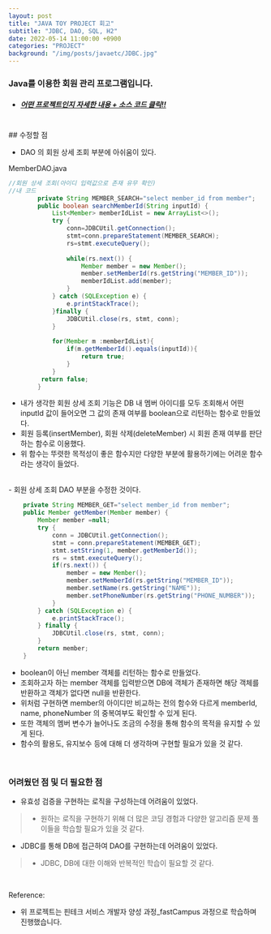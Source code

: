 ```yaml
---
layout: post
title: "JAVA TOY PROJECT 회고"
subtitle: "JDBC, DAO, SQL, H2"
date: 2022-05-14 11:00:00 +0900
categories: "PROJECT"
background: "/img/posts/javaetc/JDBC.jpg"
---
```



### Java를 이용한 회원 관리 프로그램입니다.

- ##### [ 어떤 프로젝트인지 자세한 내용 + 소스 코드 클릭!! ](https://github.com/ddungi/JavaToyProject)

<br>
## 수정할 점

- DAO 의 회원 상세 조회 부분에 아쉬움이 있다.

MemberDAO.java

```java
//회원 상세 조회(아이디 입력값으로 존재 유무 확인)
//내 코드
		private String MEMBER_SEARCH="select member_id from member";
		public boolean searchMemberId(String inputId) {
			List<Member> memberIdList = new ArrayList<>();
			try {
				conn=JDBCUtil.getConnection();
				stmt=conn.prepareStatement(MEMBER_SEARCH);
				rs=stmt.executeQuery();
				
				while(rs.next()) {
					Member member = new Member();
					member.setMemberId(rs.getString("MEMBER_ID"));	
					memberIdList.add(member);
				}
			} catch (SQLException e) {
				e.printStackTrace();
			}finally {
				JDBCUtil.close(rs, stmt, conn);
			}	
			
			for(Member m :memberIdList){
				if(m.getMemberId().equals(inputId)){
					return true;
				}	
			}
		 return false;
		}
```

- 내가 생각한 회원 상세 조회 기능은 DB 내 멤버 아이디를 모두 조회해서 어떤 inputId 값이 들어오면 그 값의 존재 여부를 boolean으로 리턴하는 함수로 만들었다.
- 회원 등록(insertMember), 회원 삭제(deleteMember) 시 회원 존재 여부를 판단하는 함수로 이용했다. 
- 위 함수는 뚜렷한 목적성이 좋은 함수지만 다양한 부분에 활용하기에는 어려운 함수라는 생각이 들었다. 

<br>
- 회원 상세 조회 DAO 부분을 수정한 것이다.

```java
	private String MEMBER_GET="select member_id from member";
	public Member getMember(Member member) {
		Member member =null;
		try {
			conn = JDBCUtil.getConnection();
			stmt = conn.prepareStatement(MEMBER_GET);
			stmt.setString(1, member.getMemberId());
			rs = stmt.executeQuery();
			if(rs.next()) {
				member = new Member();
				member.setMemberId(rs.getString("MEMBER_ID"));
				member.setName(rs.getString("NAME"));
				member.setPhoneNumber(rs.getString("PHONE_NUMBER"));
			}
		} catch (SQLException e) {
			e.printStackTrace();
		} finally {
			JDBCUtil.close(rs, stmt, conn);
		}
		return member;
	}
```

- boolean이 아닌 member 객체를 리턴하는 함수로 만들었다.
- 조회하고자 하는 member 객체를 입력받으면 DB에 객체가 존재하면 해당 객체를 반환하고 객체가 없다면 null을 반환한다.
- 위처럼 구현하면 member의 아이디만 비교하는 전의 함수와 다르게 memberId, name, phoneNumber 의 중복여부도 확인할 수 있게 된다.
- 또한 객체의 멤버 변수가 늘어나도 조금의 수정을 통해 함수의 목적을 유지할 수 있게 된다. 
- 함수의 활용도, 유지보수 등에 대해 더 생각하며 구현할 필요가 있을 것 같다. 

<br>

### 어려웠던 점 및 더 필요한 점
- 유효성 검증을 구현하는 로직을 구성하는데 어려움이 있었다.
> - 원하는 로직을 구현하기 위해 더 많은 코딩 경험과 다양한 알고리즘 문제 풀이들을 학습할 필요가 있을 것 같다.
- JDBC를 통해 DB에 접근하여 DAO를 구현하는데 어려움이 있었다.
> - JDBC, DB에 대한 이해와 반복적인 학습이 필요할 것 같다. 

<br>

Reference:
- 위 프로젝트는 핀테크 서비스 개발자 양성 과정_fastCampus 과정으로 학습하며 진행했습니다.
